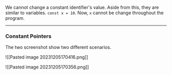 We cannot change a constant identifier's value. Aside from this, they are similar to variables.
`const x = 10`.
Now, `x` cannot be change throughout the program.

----

### Constant Pointers

The two screenshot show two different scenarios.

![[Pasted image 20231205170416.png]]

![[Pasted image 20231205170356.png]]